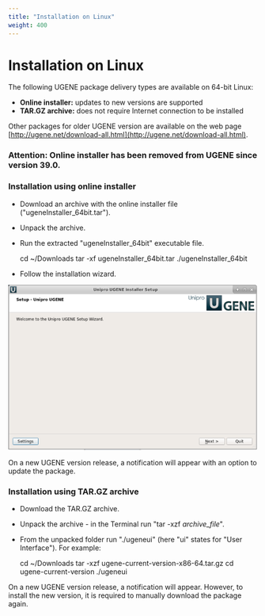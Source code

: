 ```yaml
---
title: "Installation on Linux"
weight: 400
---
```



# Installation on Linux

The following UGENE package delivery types are available on 64-bit Linux:

*   **Online installer:** updates to new versions are supported
*   **TAR.GZ archive:** does not require Internet connection to be installed

Other packages for older UGENE version are available on the web page [http://ugene.net/download-all.html](http://ugene.net/download-all.html).

### Attention: **O**nline installer has been removed from UGENE since version 39.0.

### Installation using online installer

*   Download an archive with the online installer file ("ugeneInstaller\_64bit.tar").
*   Unpack the archive.
*   Run the extracted "ugeneInstaller\_64bit" executable file.

    cd ~/Downloads
    tar -xf ugeneInstaller\_64bit.tar
    ./ugeneInstaller\_64bit

*   Follow the installation wizard.


![](/images/65929248/65929249.png)

On a new UGENE version release, a notification will appear with an option to update the package.

### Installation using TAR.GZ archive

*   Download the TAR.GZ archive.

*   Unpack the archive - in the Terminal run "tar -xzf _archive\_file_".
*   From the unpacked folder run "./ugeneui" (here "ui" states for "User Interface"). For example:

    cd ~/Downloads
    tar -xzf ugene-current-version-x86-64.tar.gz
    cd ugene-current-version
    ./ugeneui


On a new UGENE version release, a notification will appear. However, to install the new version, it is required to manually download the package again.
